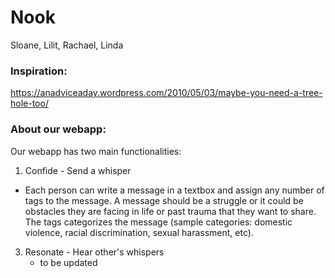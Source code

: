 # Nook

Sloane, Lilit, Rachael, Linda

### Inspiration:
https://anadviceaday.wordpress.com/2010/05/03/maybe-you-need-a-tree-hole-too/

### About our webapp: 
Our webapp has two main functionalities:
1. Confide - Send a whisper
  * Each person can write a message in a textbox and assign any number of tags to the message. A message should be a struggle or it could be obstacles they are facing in life or past trauma that they want to share. The tags categorizes the message (sample categories: domestic violence, racial discrimination, sexual harassment, etc). 

3. Resonate - Hear other's whispers
   * to be updated
